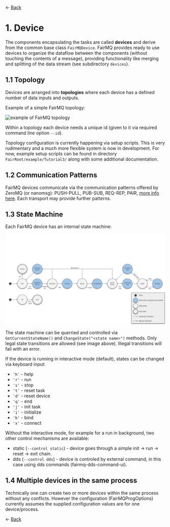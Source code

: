 ← [Back](../README.md)

# 1. Device

The components encapsulating the tasks are called **devices** and derive from the common base class `FairMQDevice`. FairMQ provides ready to use devices to organize the dataflow between the components (without touching the contents of a message), providing functionality like merging and splitting of the data stream (see subdirectory `devices`).

## 1.1 Topology

Devices are arranged into **topologies** where each device has a defined number of data inputs and outputs.

Example of a simple FairMQ topology:

![example of FairMQ topology](images/example_topology.png?raw=true "Example of possible FairMQ topology")

Within a topology each device needs a unique id (given to it via required command line option `--id`).

Topology configuration is currently happening via setup scripts. This is very rudimentary and a much more flexible system is now in development. For now, example setup scripts can be found in directory `FairRoot/example/Tutorial3/` along with some additional documentation.

## 1.2 Communication Patterns

FairMQ devices communicate via the communication patterns offered by ZeroMQ (or nanomsg): PUSH-PULL, PUB-SUB, REQ-REP, PAIR, [more info here](http://api.zeromq.org/4-0:zmq-socket). Each transport may provide further patterns.

## 1.3 State Machine

Each FairMQ device has an internal state machine:

![FairMQ state machine](images/device_states.svg "FairMQ state machine")

The state machine can be querried and controlled via `GetCurrentStateName()` and `ChangeState("<state name>")` methods. Only legal state transitions are allowed (see image above). Illegal transitions will fail with an error.

If the device is running in interactive mode (default), states can be changed via keyboard input:

 - `'h'` - help
 - `'r'` - run
 - `'s'` - stop
 - `'t'` - reset task
 - `'d'` - reset device
 - `'q'` - end
 - `'j'` - init task
 - `'i'` - initialize
 - `'b'` - bind
 - `'x'` - connect

Without the interactive mode, for example for a run in background, two other control mechanisms are available:

 - static (`--control static`) - device goes through a simple init -> run -> reset -> exit chain.
 - dds (`--control dds`) - device is controled by external command, in this case using dds commands (fairmq-dds-command-ui).

## 1.4 Multiple devices in the same process

Technically one can create two or more devices within the same process without any conflicts. However the configuration (FairMQProgOptions) currently assumes the supplied configuration values are for one device/process.

← [Back](../README.md)
